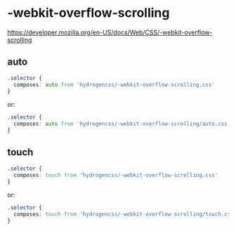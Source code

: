 # -webkit-overflow-scrolling

https://developer.mozilla.org/en-US/docs/Web/CSS/-webkit-overflow-scrolling

## auto
```css
.selector {
  composes: auto from 'hydrogencss/-webkit-overflow-scrolling.css'
}
```

or:
```css
.selector {
  composes: auto from 'hydrogencss/-webkit-overflow-scrolling/auto.css'
}
```

## touch
```css
.selector {
  composes: touch from 'hydrogencss/-webkit-overflow-scrolling.css'
}
```

or:
```css
.selector {
  composes: touch from 'hydrogencss/-webkit-overflow-scrolling/touch.css'
}
```

